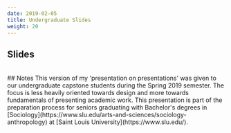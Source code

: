 ```yaml
---
date: 2019-02-05
title: Undergraduate Slides
weight: 20
---
```


## Slides
<script async class="speakerdeck-embed" data-id="d1db5f11be934dd98607846bc299c5a6" data-ratio="1.33333333333333" src="//speakerdeck.com/assets/embed.js"></script>

</br>
## Notes
This version of my 'presentation on presentations' was given to our undergraduate capstone students during the Spring 2019 semester. The focus is less heavily oriented towards design and more towards fundamentals of presenting academic work. This presentation is part of the preparation process for seniors graduating with Bachelor's degrees in [Sociology](https://www.slu.edu/arts-and-sciences/sociology-anthropology) at [Saint Louis University](https://www.slu.edu/).
